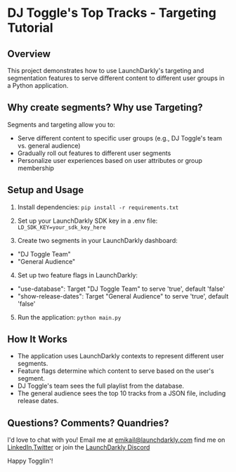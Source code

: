 # DJ Toggle's Top Tracks - Targeting Tutorial

## Overview
This project demonstrates how to use LaunchDarkly's targeting and segmentation features to serve different content to different user groups in a Python application.

## Why create segments? Why use Targeting?
Segments and targeting allow you to:
- Serve different content to specific user groups (e.g., DJ Toggle's team vs. general audience)
- Gradually roll out features to different user segments
- Personalize user experiences based on user attributes or group membership

## Setup and Usage
1. Install dependencies:
```pip install -r requirements.txt```
2. Set up your LaunchDarkly SDK key in a .env file:
```LD_SDK_KEY=your_sdk_key_here```

3. Create two segments in your LaunchDarkly dashboard:
- "DJ Toggle Team"
- "General Audience"
4. Set up two feature flags in LaunchDarkly:
- "use-database": Target "DJ Toggle Team" to serve 'true', default 'false'
- "show-release-dates": Target "General Audience" to serve 'true', default 'false'
5. Run the application:
```python main.py```

## How It Works
- The application uses LaunchDarkly contexts to represent different user segments.
- Feature flags determine which content to serve based on the user's segment.
- DJ Toggle's team sees the full playlist from the database.
- The general audience sees the top 10 tracks from a JSON file, including release dates.


## Questions? Comments? Quandries?
I'd love to chat with you!  Email me at [emikail@launchdarkly.com](mailto:emikail@launchdarkly.com) find me on [LinkedIn](https://www.linkedin.com/in/emikail/),[Twitter](https://twitter.com/erinmikail) or join the [LaunchDarkly Discord](https://discord.gg/CXSbsZZ6)

Happy Togglin'!